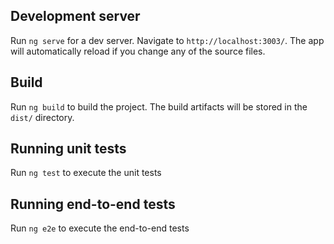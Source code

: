 ## Development server

Run `ng serve` for a dev server. Navigate to `http://localhost:3003/`. The app will automatically reload if you change any of the source files.

## Build

Run `ng build` to build the project. The build artifacts will be stored in the `dist/` directory. 

## Running unit tests

Run `ng test` to execute the unit tests

## Running end-to-end tests

Run `ng e2e` to execute the end-to-end tests